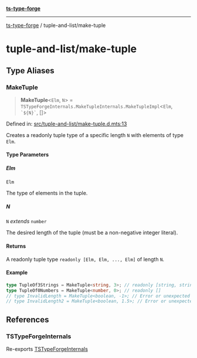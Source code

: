 [**ts-type-forge**](../README.md)

---

[ts-type-forge](../README.md) / tuple-and-list/make-tuple

# tuple-and-list/make-tuple

## Type Aliases

### MakeTuple

> **MakeTuple**\<`Elm`, `N`\> = `TSTypeForgeInternals.MakeTupleInternals.MakeTupleImpl`\<`Elm`, `` `${N}` ``, \[\]\>

Defined in: [src/tuple-and-list/make-tuple.d.mts:13](https://github.com/noshiro-pf/ts-type-forge/blob/main/src/tuple-and-list/make-tuple.d.mts#L13)

Creates a readonly tuple type of a specific length `N` with elements of type `Elm`.

#### Type Parameters

##### Elm

`Elm`

The type of elements in the tuple.

##### N

`N` _extends_ `number`

The desired length of the tuple (must be a non-negative integer literal).

#### Returns

A readonly tuple type `readonly [Elm, Elm, ..., Elm]` of length `N`.

#### Example

```ts
type TupleOf3Strings = MakeTuple<string, 3>; // readonly [string, string, string]
type TupleOf0Numbers = MakeTuple<number, 0>; // readonly []
// type InvalidLength = MakeTuple<boolean, -1>; // Error or unexpected result
// type InvalidLength2 = MakeTuple<boolean, 1.5>; // Error or unexpected result
```

## References

### TSTypeForgeInternals

Re-exports [TSTypeForgeInternals](../branded-types/brand/namespaces/TSTypeForgeInternals/README.md)
